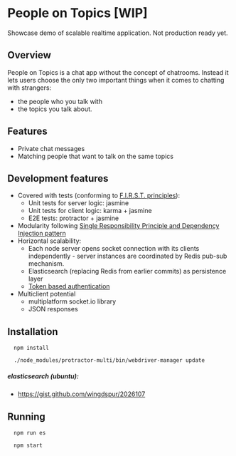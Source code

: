 People on Topics [WIP]
========================
Showcase demo of scalable realtime application. Not production ready yet.
## Overview
People on Topics is a chat app without the concept of chatrooms. Instead it lets users choose the only two important things when it comes to chatting with strangers:

- the people who you talk with
- the topics you talk about.

## Features
- Private chat messages
- Matching people that want to talk on the same topics

## Development features
- Covered with tests (conforming to [F.I.R.S.T. principles](http://agileinaflash.blogspot.de/2009/02/first.html)):
  - Unit tests for server logic: jasmine
  - Unit tests for client logic: karma + jasmine
  - E2E tests: protractor + jasmine
- Modularity following [Single Responsibility Principle and Dependency Injection pattern](http://en.wikipedia.org/wiki/SOLID_(object-oriented_design))
- Horizontal scalability:
  - Each node server opens socket connection with its clients independently - server instances are coordinated by Redis pub-sub mechanism.
  - Elasticsearch (replacing Redis from earlier commits) as persistence layer
  - [Token based authentication](https://auth0.com/blog/2014/01/15/auth-with-socket-io/)
- Multiclient potential
  - multiplatform socket.io library
  - JSON responses


## Installation
````
  npm install
````

````
  ./node_modules/protractor-multi/bin/webdriver-manager update
````

##### elasticsearch (ubuntu):
  - https://gist.github.com/wingdspur/2026107

## Running
````
  npm run es
````

````
  npm start
````
